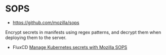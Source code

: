 # SOPS

* <https://github.com/mozilla/sops>

Encrypt secrets in manifests using regex patterns, and decrypt them when deploying them to the server. 

* FluxCD [Manage Kubernetes secrets with Mozilla SOPS](https://fluxcd.io/docs/guides/mozilla-sops/)

